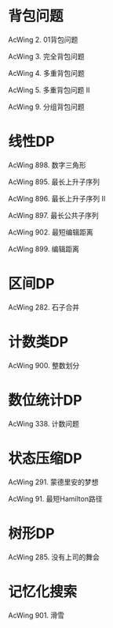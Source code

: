 # 背包问题
AcWing 2. 01背包问题

AcWing 3. 完全背包问题

AcWing 4. 多重背包问题

AcWing 5. 多重背包问题 II

AcWing 9. 分组背包问题

# 线性DP
AcWing 898. 数字三角形

AcWing 895. 最长上升子序列

AcWing 896. 最长上升子序列 II

AcWing 897. 最长公共子序列

AcWing 902. 最短编辑距离

AcWing 899. 编辑距离

# 区间DP
AcWing 282. 石子合并

# 计数类DP
AcWing 900. 整数划分

# 数位统计DP
AcWing 338. 计数问题

# 状态压缩DP
AcWing 291. 蒙德里安的梦想

AcWing 91. 最短Hamilton路径

# 树形DP
AcWing 285. 没有上司的舞会

# 记忆化搜索
AcWing 901. 滑雪

